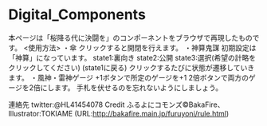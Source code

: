 # Digital_Components
本ページは「桜降る代に決闘を」のコンポーネントをブラウザで再現したものです。
<使用方法>
・傘
クリックすると開閉を行えます。
・神算鬼謀
初期設定は「神算」になっています。
state1:裏向き
state2:公開
state3:選択(希望の計略をクリックしてください)
(state1に戻る)
クリックするたびに状態が遷移していきます。
・風神・雷神ゲージ
+1ボタンで所定のゲージを+1
2倍ボタンで両方のゲージを2倍にします。
手札を伏せるのを忘れないようにしましょう。

連絡先
twitter:@HL41454078
Credit
 ふるよにコモンズ©BakaFire、Illustrator:TOKIAME
 (URL:http://bakafire.main.jp/furuyoni/rule.html)
